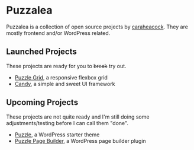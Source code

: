 # Puzzalea

Puzzalea is a collection of open source projects by [caraheacock](https://github.com/caraheacock/). They are mostly frontend and/or WordPress related.

## Launched Projects

These projects are ready for you to ~~break~~ try out.

- [Puzzle Grid](https://github.com/puzzalea/grid), a responsive flexbox grid
- [Candy](https://github.com/puzzalea/candy), a simple and sweet UI framework

## Upcoming Projects

These projects are not quite ready and I'm still doing some adjustments/testing before I can call them "done".

- [Puzzle](https://github.com/puzzalea/puzzle), a WordPress starter theme
- [Puzzle Page Builder](https://github.com/puzzalea/puzzle-page-builder), a WordPress page builder plugin

